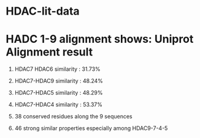 # HDAC-lit-data
# HADC 1-9 alignment shows: Uniprot Alignment result
1. HDAC7 HDAC6 similarity : 31.73%
2. HDAC7-HDAC9 similarity : 48.24%
3. HDAC7-HDAC5 similarity : 48.29%
4. HDAC7-HDAC4 similarity : 53.37%

5. 38 conserved residues along the 9 sequences
6. 46 strong similar properties especially among HDAC9-7-4-5

